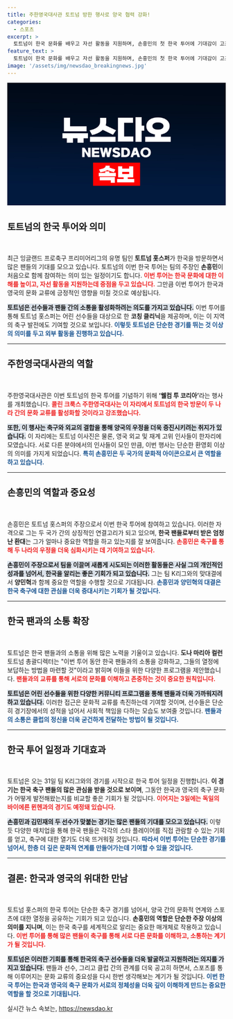 ```yaml
---
title: 주한영국대사관 토트넘 방한 행사로 양국 협력 강화!
categories:
  - 스포츠
excerpt: >
  토트넘이 한국 문화를 배우고 자선 활동을 지원하며, 손흥민의 첫 한국 투어에 기대감이 고조됩니다! K리그 팬들은 양민혁과의 대결에 더욱 열광하고, 손흥민과 김민재의 맞대결도 벌어질 예정!
feature_text: >
  토트넘이 한국 문화를 배우고 자선 활동을 지원하며, 손흥민의 첫 한국 투어에 기대감이 고조됩니다! K리그 팬들은 양민혁과의 대결에 더욱 열광하고, 손흥민과 김민재의 맞대결도 벌어질 예정!
image: '/assets/img/newsdao_breakingnews.jpg'
---
```


<p><img src="/assets/img/newsdao_breakingnews.jpg" alt="flaretime 속보" /></p>

<h2 data-ke-size="size26">토트넘의 한국 투어와 의미</h2>

<p data-ke-size="size16">&nbsp;</p>

<p>최근 잉글랜드 프로축구 프리미어리그의 유명 팀인 <b>토트넘 홋스퍼</b>가 한국을 방문하면서 많은 팬들의 기대를 모으고 있습니다. 토트넘의 이번 한국 투어는 팀의 주장인 <b>손흥민</b>이 처음으로 함께 참여하는 의미 있는 일정이기도 합니다. <b><span style="color: #ee2323;">이번 투어는 한국 문화에 대한 이해를 높이고, 자선 활동을 지원하는데 중점을 두고 있습니다.</span></b> 그만큼 이번 투어가 한국과 영국의 문화 교류에 긍정적인 영향을 미칠 것으로 예상됩니다. </p>

<p><b><span style="background-color: #21538527;">토트넘은 선수들과 팬들 간의 소통을 활성화하려는 의도를 가지고 있습니다.</span></b> 이번 투어를 통해 토트넘 홋스퍼는 어린 선수들을 대상으로 한 <b>코칭 클리닉</b>을 제공하며, 이는 이 지역의 축구 발전에도 기여할 것으로 보입니다. <b><span style="color: #1a5490;">이렇듯 토트넘은 단순한 경기를 뛰는 것 이상의 의미를 두고 외부 활동을 진행하고 있습니다.</span></b></p>

<hr>

<h2 data-ke-size="size26">주한영국대사관의 역할</h2>

<p data-ke-size="size16">&nbsp;</p>

<p>주한영국대사관은 이번 토트넘의 한국 투어를 기념하기 위해 <b>‘웰컴 투 코리아’</b>라는 행사를 개최했습니다. <b><span style="color: #ee2323;">콜린 크룩스 주한영국대사는 이 자리에서 토트넘의 한국 방문이 두 나라 간의 문화 교류를 활성화할 것이라고 강조했습니다.</span></b> </p>

<p><b><span style="background-color: #21538527;">또한, 이 행사는 축구와 외교의 결합을 통해 양국의 우정을 더욱 증진시키려는 취지가 있습니다.</span></b> 이 자리에는 토트넘 이사진은 물론, 영국 외교 및 재계 고위 인사들이 한자리에 모였습니다. 서로 다른 분야에서의 인사들이 모인 만큼, 이번 행사는 단순한 환영회 이상의 의미를 가지게 되었습니다. <b><span style="color: #1a5490;">특히 손흥민은 두 국가의 문화적 아이콘으로서 큰 역할을 하고 있습니다.</span></b> </p>

<hr>

<h2 data-ke-size="size26">손흥민의 역할과 중요성</h2>

<p data-ke-size="size16">&nbsp;</p>

<p>손흥민은 토트넘 홋스퍼의 주장으로서 이번 한국 투어에 참여하고 있습니다. 이러한 자격으로 그는 두 국가 간의 상징적인 연결고리가 되고 있으며, <b>한국 팬들로부터 받은 엄청난 환대</b>는 그가 얼마나 중요한 역할을 하고 있는지를 잘 보여줍니다. <b><span style="color: #ee2323;">손흥민은 축구를 통해 두 나라의 우정을 더욱 심화시키는 데 기여하고 있습니다.</span></b> </p>

<p><b><span style="background-color: #21538527;">손흥민이 주장으로서 팀을 이끌며 새롭게 시도되는 이러한 활동들은 사실 그의 개인적인 성과를 넘어서, 한국을 알리는 좋은 기회가 되고 있습니다.</span></b> 그는 팀 K리그와의 맞대결에서 <b>양민혁</b>과 함께 중요한 역할을 수행할 것으로 기대됩니다. <b><span style="color: #1a5490;">손흥민과 양민혁의 대결은 한국 축구에 대한 관심을 더욱 증대시키는 기회가 될 것입니다.</span></b></p>

<hr>

<h2 data-ke-size="size26">한국 팬과의 소통 확장</h2>

<p data-ke-size="size16">&nbsp;</p>

<p>토트넘은 한국 팬들과의 소통을 위해 많은 노력을 기울이고 있습니다. <b>도나 마리아 컬런</b> 토트넘 총괄디렉터는 "이번 투어 동안 한국 팬들과의 소통을 강화하고, 그들의 열정에 보답하는 방법을 마련할 것"이라고 밝히며 이들을 위한 다양한 프로그램을 제안했습니다. <b><span style="color: #ee2323;">팬들과의 교류를 통해 서로의 문화를 이해하고 존중하는 것이 중요한 원칙입니다.</span></b></p>

<p><b><span style="background-color: #21538527;">토트넘은 어린 선수들을 위한 다양한 커뮤니티 프로그램을 통해 팬들과 더욱 가까워지려 하고 있습니다.</span></b> 이러한 접근은 문화적 교류를 촉진하는데 기여할 것이며, 선수들은 단순히 경기장에서의 성적을 넘어서 사회적 책임을 다하는 모습도 보여줄 것입니다. <b><span style="color: #1a5490;">팬들과의 소통은 클럽의 정신을 더욱 굳건하게 전달하는 방법이 될 것입니다.</span></b></p>

<hr>

<h2 data-ke-size="size26">한국 투어 일정과 기대효과</h2>

<p data-ke-size="size16">&nbsp;</p>

<p>토트넘은 오는 31일 팀 K리그와의 경기를 시작으로 한국 투어 일정을 진행합니다. <b>이 경기는 한국 축구 팬들의 많은 관심을 받을 것으로 보이며</b>, 그동안 한국과 영국의 축구 문화가 어떻게 발전해왔는지를 비교할 좋은 기회가 될 것입니다. <b><span style="color: #ee2323;">이어지는 3일에는 독일의 바이에른 뮌헨과의 경기도 예정돼 있습니다.</span></b></p>

<p><b><span style="background-color: #21538527;">손흥민과 김민재의 두 선수가 맞붙는 경기는 많은 팬들의 기대를 모으고 있습니다.</span></b> 이렇듯 다양한 매치업을 통해 한국 팬들은 각각의 스타 플레이어를 직접 관람할 수 있는 기회를 얻고, 축구에 대한 열기도 더욱 뜨거워질 것입니다. <b><span style="color: #1a5490;">따라서 이번 투어는 단순한 경기를 넘어서, 한층 더 깊은 문화적 연계를 만들어가는데 기여할 수 있을 것입니다.</span></b></p>

<hr>

<h2 data-ke-size="size26">결론: 한국과 영국의 위대한 만남</h2>

<p data-ke-size="size16">&nbsp;</p>

<p>토트넘 홋스퍼의 한국 투어는 단순한 축구 경기를 넘어서, 양국 간의 문화적 연계와 스포츠에 대한 열정을 공유하는 기회가 되고 있습니다. <b>손흥민의 역할은 단순한 주장 이상의 의미를 지니며</b>, 이는 한국 축구를 세계적으로 알리는 중요한 매개체로 작용하고 있습니다. <b><span style="color: #ee2323;">이번 투어를 통해 많은 팬들이 축구를 통해 서로 다른 문화를 이해하고, 소통하는 계기가 될 것입니다.</span></b></p>

<p><b><span style="background-color: #21538527;">토트넘은 이러한 기회를 통해 한국의 축구 선수들을 더욱 발굴하고 지원하려는 의지를 가지고 있습니다.</span></b> 팬들과 선수, 그리고 클럽 간의 관계를 더욱 공고히 하면서, 스포츠를 통해 이루어지는 문화 교류의 중요성을 다시 한번 생각해보는 계기가 될 것입니다. <b><span style="color: #1a5490;">이번 한국 투어는 한국과 영국의 축구 문화가 서로의 정체성을 더욱 깊이 이해하게 만드는 중요한 역할을 할 것으로 기대됩니다.</span></b></p>
실시간 뉴스 속보는, <a href="https://newsdao.kr" rel="dofollow">https://newsdao.kr</a>


